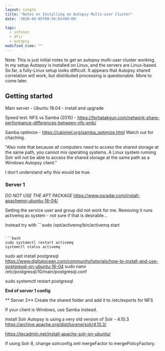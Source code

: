 ```yaml
---
layout: single
title: "Notes on Installing an Autopsy Multi-user Cluster"
date: '2020-04-05T09:56:03+09:00'

tags:
  - infosec
  - dfir
  - autopsy
modified_time: ""
---
```


Note: This is just initial notes to get an autopsy multi-user cluster working. In my setup Autopsy is installed on Linux, and the servers are Linux-based. So far, a fully-Linux setup looks difficult. It appears that Autopsy shared correlation will work, but distributed processing is questionable. More to come later.

## Getting started
Main server - Ubuntu 18.04 - install and upgrade

Speed test: NFS vs Samba (2015) - https://ferhatakgun.com/network-share-performance-differences-between-nfs-smb/

Samba optimize - https://calomel.org/samba_optimize.html
Watch out for chaching.

"Also note that because all computers need to access the shared storage at the same path, you cannot mix operating systems. A Linux system running Solr will not be able to access the shared storage at the same path as a Windows Autopsy client."

I don't understand why this would be true.

### Server 1
*DO NOT USE THE APT PACKAGE* https://www.osradar.com/install-apachemq-ubuntu-18-04/

Setting the service user and group did not work for me. Removing it runs activemq as system - not sure if that is desirable...

Instead try with ```sudo /opt/activemq/bin/activemq start
```

```bash
sudo systemctl restart activemq
systemctl status activemq
```

sudo apt install postgresql
https://www.digitalocean.com/community/tutorials/how-to-install-and-use-postgresql-on-ubuntu-16-04
sudo nano /etc/postgresql/10/main/postgresql.conf

sudo systemctl restart postgresql

**End of server 1 config**

** Server 2**
Create the shared folder and add it to /etc/exports for NFS

If your client is Windows, use Samba instead.

Install Solr
Autopsy is using a very old version of Solr - 4.10.3
https://archive.apache.org/dist/lucene/solr/4.10.3/

https://tecadmin.net/install-apache-solr-on-ubuntu/

If using Solr 8, change solrconfig.xml mergeFactor to mergePolicyFactory.
